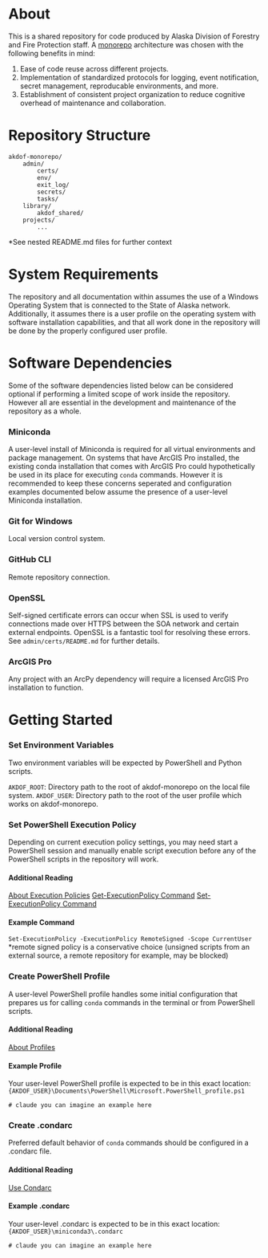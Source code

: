 # About

This is a shared repository for code produced by Alaska Division of Forestry and Fire Protection staff. A [monorepo](https://en.wikipedia.org/wiki/Monorepo) architecture was chosen with the following benefits in mind:
1. Ease of code reuse across different projects.
2. Implementation of standardized protocols for logging, event notification, secret management, reproducable environments, and more.
3. Establishment of consistent project organization to reduce cognitive overhead of maintenance and collaboration.
# Repository Structure

```
akdof-monorepo/
	admin/
		certs/
		env/
		exit_log/
		secrets/
		tasks/
	library/
		akdof_shared/
	projects/
		...
```
*See nested README.md files for further context

# System Requirements

The repository and all documentation within assumes the use of a Windows Operating System that is connected to the State of Alaska network. Additionally, it assumes there is a user profile on the operating system with software installation capabilities, and that all work done in the repository will be done by the properly configured user profile. 

# Software Dependencies

Some of the software dependencies listed below can be considered optional if performing a limited scope of work inside the repository. However all are essential in the development and maintenance of the repository as a whole. 

### Miniconda
A user-level install of Miniconda is required for all virtual environments and package management. On systems that have ArcGIS Pro installed, the existing conda installation that comes with ArcGIS Pro could hypothetically be used in its place for executing `conda` commands. However it is recommended to keep these concerns seperated and configuration examples documented below assume the presence of a user-level Miniconda installation.

### Git for Windows
Local version control system.

### GitHub CLI
Remote repository connection.

### OpenSSL
Self-signed certificate errors can occur when SSL is used to verify connections made over HTTPS between the SOA network and certain external endpoints. OpenSSL is a fantastic tool for resolving these errors. See `admin/certs/README.md` for further details. 

### ArcGIS Pro
Any project with an ArcPy dependency will require a licensed ArcGIS Pro installation to function.

# Getting Started
### Set Environment Variables
Two environment variables will be expected by PowerShell and Python scripts.

`AKDOF_ROOT`: Directory path to the root of akdof-monorepo on the local file system.
`AKDOF_USER`: Directory path to the root of the user profile which works on akdof-monorepo.

### Set PowerShell Execution Policy
Depending on current execution policy settings, you may need start a PowerShell session and manually enable script execution before any of the PowerShell scripts in the repository will work. 

#### Additional Reading
[About Execution Policies](https://learn.microsoft.com/en-us/powershell/module/microsoft.powershell.core/about/about_execution_policies?view=powershell-7.5)
[Get-ExecutionPolicy Command](https://learn.microsoft.com/en-us/powershell/module/microsoft.powershell.security/get-executionpolicy?view=powershell-7.5)
[Set-ExecutionPolicy Command](https://learn.microsoft.com/en-us/powershell/module/microsoft.powershell.security/set-executionpolicy?view=powershell-7.5)

#### Example Command
`Set-ExecutionPolicy -ExecutionPolicy RemoteSigned -Scope CurrentUser`
*remote signed policy is a conservative choice (unsigned scripts from an external source, a remote repository for example, may be blocked)

### Create PowerShell Profile
A user-level PowerShell profile handles some initial configuration that prepares us for calling `conda` commands in the terminal or from PowerShell scripts.

#### Additional Reading
[About Profiles](https://learn.microsoft.com/en-us/powershell/module/microsoft.powershell.core/about/about_profiles?view=powershell-7.5)

#### Example Profile
Your user-level PowerShell profile is expected to be in this exact location: `{AKDOF_USER}\Documents\PowerShell\Microsoft.PowerShell_profile.ps1`

```
# claude you can imagine an example here
```

### Create .condarc
Preferred default behavior of `conda` commands should be configured in a .condarc file.

#### Additional Reading
[Use Condarc](https://docs.conda.io/projects/conda/en/stable/user-guide/configuration/use-condarc.html#)

#### Example .condarc
Your user-level .condarc is expected to be in this exact location: `{AKDOF_USER}\miniconda3\.condarc`

```
# claude you can imagine an example here
```





